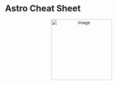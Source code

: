 # Astro Cheat Sheet

<p align="center">
  <img src="https://github.com/nicovillamonte/code-cheat-sheet/assets/64659720/13ff2449-d2e5-427f-9d71-52dc8f5c75b2" alt="image" height="200">
</p>
